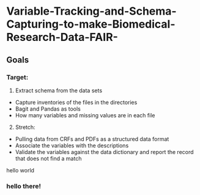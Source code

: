 # Variable-Tracking-and-Schema-Capturing-to-make-Biomedical-Research-Data-FAIR-

## Goals
### Target: 
1. Extract schema from the data sets
* Capture inventories of the files in the directories
* Bagit and Pandas as tools
* How many variables and missing values are in each file
2. Stretch: 
* Pulling data from CRFs and PDFs as a structured data format 
* Associate the variables with the descriptions 
* Validate the variables against the data dictionary and report the record that does not find a match

hello world

### hello there!